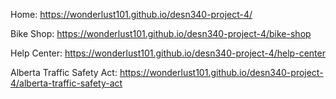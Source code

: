 Home: https://wonderlust101.github.io/desn340-project-4/ 

Bike Shop: https://wonderlust101.github.io/desn340-project-4/bike-shop

Help Center: https://wonderlust101.github.io/desn340-project-4/help-center

Alberta Traffic Safety Act: https://wonderlust101.github.io/desn340-project-4/alberta-traffic-safety-act
